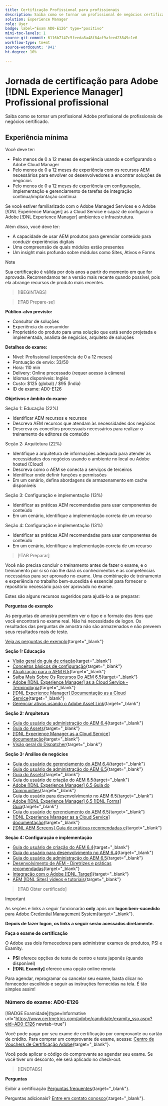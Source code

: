 ```yaml
---
title: Certificação Profissional para profissionais
description: Saiba como se tornar um profissional de negócios certificado no Adobe [!DNL Experience Manager].
solution: Experience Manager
role: User
badge: label="Exam AD0-E126" type="positivo"
mini-toc-levels: 1
source-git-commit: 6116b7147c5feeda8a48f84af9afeed23849c1e6
workflow-type: tm+mt
source-wordcount: '941'
ht-degree: 10%

---
```


# Jornada de certificação para Adobe [!DNL Experience Manager] Profissional profissional

Saiba como se tornar um profissional Adobe profissional de profissionais de negócios certificado.

## Experiência mínima

Você deve ter:

* Pelo menos de 0 a 12 meses de experiência usando e configurando o Adobe Cloud Manager
* Pelo menos de 0 a 12 meses de experiência com os recursos AEM necessários para envolver os desenvolvedores a encontrar soluções de negócios
* Pelo menos de 0 a 12 meses de experiência em configuração, implementação e gerenciamento de tarefas de integração contínua/implantação contínua

Se você estiver familiarizado com o Adobe Managed Services e o Adobe [!DNL Experience Manager] as a Cloud Service e capaz de configurar o Adobe [!DNL Experience Manager] ambientes e infraestrutura.

Além disso, você deve ter:

* A capacidade de usar AEM produtos para gerenciar conteúdo para conduzir experiências digitais
* Uma compreensão de quais módulos estão presentes
* Um insight mais profundo sobre módulos como Sites, Ativos e Forms

>[!NOTE]
>
>Sua certificação é válida por dois anos a partir do momento em que for aprovada. Recomendamos ter a versão mais recente quando possível, pois ela abrange recursos de produto mais recentes.

>[!BEGINTABS]

>[!TAB Prepare-se]

**Público-alvo previsto:**

* Consultor de soluções
* Experiência do consumidor
* Proprietário do produto para uma solução que está sendo projetada e implementada, analista de negócios, arquiteto de soluções

**Detalhes do exame:**

* Nível: Profissional (experiência de 0 a 12 meses)
* Pontuação de envio: 33/50
* Hora: 110 min
* Delivery: Online processado (requer acesso à câmera)
* Idiomas disponíveis: Inglês
* Custo: $125 (global) / $95 (Índia)
* ID de exame: AD0-E126

**Objetivos e âmbito do exame**

Seção 1: Educação (22%)

* Identificar AEM recursos e recursos
* Descreva AEM recursos que atendam às necessidades dos negócios
* Descreva os conceitos processuais necessários para realizar o treinamento de editores de conteúdo

Seção 2: Arquitetura (22%)

* Identifique a arquitetura de informações adequada para atender às necessidades dos negócios usando o ambiente no local ou Adobe hosted (Cloud)
* Descreva como o AEM se conecta a serviços de terceiros
* Identificar onde definir funções e permissões
* Em um cenário, defina abordagens de armazenamento em cache disponíveis

Seção 3: Configuração e implementação (13%)

* Identificar as práticas AEM recomendadas para usar componentes de conteúdo
* Em um cenário, identifique a implementação correta de um recurso

Seção 4: Configuração e implementação (13%)

* Identificar as práticas AEM recomendadas para usar componentes de conteúdo
* Em um cenário, identifique a implementação correta de um recurso

>[!TAB Preparar]

Você não precisa concluir o treinamento antes de fazer o exame, e o treinamento por si só não lhe dará os conhecimentos e as competências necessárias para ser aprovado no exame. Uma combinação de treinamento e experiência no trabalho bem-sucedida é essencial para fornecer o repositório necessário para ser aprovado no exame.

Estes são alguns recursos sugeridos para ajudá-lo a se preparar:

**Perguntas de exemplo**

As perguntas de amostra permitem ver o tipo e o formato dos itens que você encontrará no exame real. Não há necessidade de logon. Os resultados das perguntas de amostra não são armazenados e não preveem seus resultados reais de teste.

[Veja as perguntas de exemplo](https://scorpion.caveon.com/launchpad/ad0-e126-adobe-experience-manager-business-practitioner-professional-copy-ddww4w){target="_blank"}

**Seção 1: Educação**

* [Visão geral do guia de criação](https://experienceleague.adobe.com/docs/experience-manager-65/authoring/home.html?lang=en){target="_blank"}
* [Conceitos básicos de configuração](https://experienceleague.adobe.com/docs/experience-manager-65/deploying/configuring/configuring.html?lang=en){target="_blank"}
* [Atualização para o AEM 6.5](https://experienceleague.adobe.com/docs/experience-manager-65/deploying/upgrading/upgrade.html?lang=en){target="_blank"}
* [Saiba Mais Sobre Os Recursos Do AEM 6.5](https://experienceleague.adobe.com/docs/experience-manager-65/user-guide/troubleshooting/learn.html?lang=en){target="_blank"}
* [Adobe [!DNL Experience Manager] as a Cloud Service - Terminologia](https://experienceleague.adobe.com/docs/experience-manager-cloud-service/overview/terminology.html?lang=en){target="_blank"}
* [[!DNL Experience Manager] Documentação as a Cloud Service](https://experienceleague.adobe.com/docs/experience-manager-cloud-service/content/home.html?lang=pt-BR){target="_blank"}
* [Gerenciar ativos usando o Adobe Asset Link](https://helpx.adobe.com/br/enterprise/using/manage-assets-using-adobe-asset-link.html){target="_blank"}

**Seção 2: Arquitetura**

* [Guia do usuário de administração do AEM 6.4](https://experienceleague.adobe.com/docs/experience-manager-64/administering/home.html?lang=en){target="_blank"}
* [Guia do Assets](https://experienceleague.adobe.com/docs/experience-manager-64/assets/home.html?lang=en){target="_blank"}
* [[!DNL Experience Manager as a Cloud Service] documentação](https://experienceleague.adobe.com/docs/experience-manager-cloud-service/content/home.html?lang=pt-BR){target="_blank"}
* [Visão geral do Dispatcher](https://experienceleague.adobe.com/docs/experience-manager-dispatcher/using/dispatcher.html?lang=pt-BR){target="_blank"}

**Seção 3: Análise de negócios**

* [Guia do usuário de gerenciamento do AEM 6.4](https://experienceleague.adobe.com/docs/experience-manager-64/managing/home.html?lang=en){target="_blank"}
* [Guia do usuário de administração do AEM 6.5](https://experienceleague.adobe.com/docs/experience-manager-65/administering/home.html?lang=en){target="_blank"}
* [Guia do Assets](https://experienceleague.adobe.com/docs/experience-manager-64/assets/home.html?lang=en){target="_blank"}
* [Guia do usuário de criação do AEM 6.5](https://experienceleague.adobe.com/docs/experience-manager-65/authoring/home.html?lang=en){target="_blank"}
* [Adobe [!DNL Experience Manager] 6.5 Guia do Communities](https://experienceleague.adobe.com/docs/experience-manager-65/communities/home.html?lang=en){target="_blank"}
* [Guia do usuário para desenvolvimento no AEM 6.5](https://experienceleague.adobe.com/docs/experience-manager-65/developing/home.html?lang=en){target="_blank"}
* [Adobe [!DNL Experience Manager] 6,5 [!DNL Forms] Guia](https://experienceleague.adobe.com/docs/experience-manager-65/forms/home.html?lang=en){target="_blank"}
* [Guia do usuário de gerenciamento do AEM 6.5](https://experienceleague.adobe.com/docs/experience-manager-65/managing/home.html?lang=en){target="_blank"}
* [[!DNL Experience Manager as a Cloud Service] documentação](https://experienceleague.adobe.com/docs/experience-manager-cloud-service/content/home.html?lang=pt-BR){target="_blank"}
* [[!DNL AEM Screens] Guia de práticas recomendadas e](https://experienceleague.adobe.com/docs/experience-manager-screens/using/about-guide.html?lang=pt-BR){target="_blank"}

**Seção 4: Configuração e implementação**

* [Guia do usuário de criação do AEM 6.4](https://experienceleague.adobe.com/docs/experience-manager-64/authoring/home.html?lang=en){target="_blank"}
* [Guia do usuário para desenvolvimento no AEM 6.4](https://experienceleague.adobe.com/docs/experience-manager-64/developing/home.html?lang=en){target="_blank"}
* [Guia do usuário de administração do AEM 6.5](https://experienceleague.adobe.com/docs/experience-manager-65/administering/home.html?lang=en){target="_blank"}
* [Desenvolvimento de AEM - Diretrizes e práticas recomendadas](https://experienceleague.adobe.com/docs/experience-manager-65/developing/introduction/dev-guidelines-bestpractices.html?lang=en){target="_blank"}
* [Integração com o Adobe [!DNL Target]](https://experienceleague.adobe.com/docs/experience-manager-cloud-service/sites/integrations/integrating-adobe-target.html?lang=en){target="_blank"}
* [AEM [!DNL Sites] vídeos e tutoriais](https://experienceleague.adobe.com/docs/experience-manager-learn/sites/overview.html?lang=pt-BR){target="_blank"}

>[!TAB Obter certificado]

>[!IMPORTANT]
>
>As seções e links a seguir funcionarão **only**  após um **logon bem-sucedido** para [Adobe Credential Management System](http://www.certmetrics.com/adobe){target="_blank"}.

**Depois de fazer logon, os links a seguir serão acessados diretamente.**

**Faça o exame de certificação**

O Adobe usa dois fornecedores para administrar exames de produtos, PSI e Examity.

* **PSI** oferece opções de teste de centro e teste japonês (quando disponível)
* **[!DNL Examity]** oferece uma opção online remota

Para agendar, reprogramar ou cancelar seu exame, basta clicar no fornecedor escolhido e seguir as instruções fornecidas na tela. É tão simples assim!

### Número do exame: AD0-E126

[!BADGE Examidade]{type=Informative url="https://www.certmetrics.com/adobe/candidate/examity_sso.aspx?eid=AD0-E126 newtab=true"}

Você pode pagar por seu exame de certificação por comprovante ou cartão de crédito. Para comprar um comprovante de exame, acesse: [Centro de Vouchers de Certificação Adobe](https://market.xvoucher.com/adobe/global){target="_blank"}.

Você pode aplicar o código do comprovante ao agendar seu exame. Se você tiver um desconto, ele será aplicado no check-out.

>[!ENDTABS]

**Perguntas**

Exibir a certificação [Perguntas frequentes](https://experienceleague.adobe.com/docs/certification/certification/faq.html?lang=en){target="_blank"}.

Perguntas adicionais? [Entre em contato conosco](mailto:certif@adobe.com){:target=&quot;_blank&quot;}.
